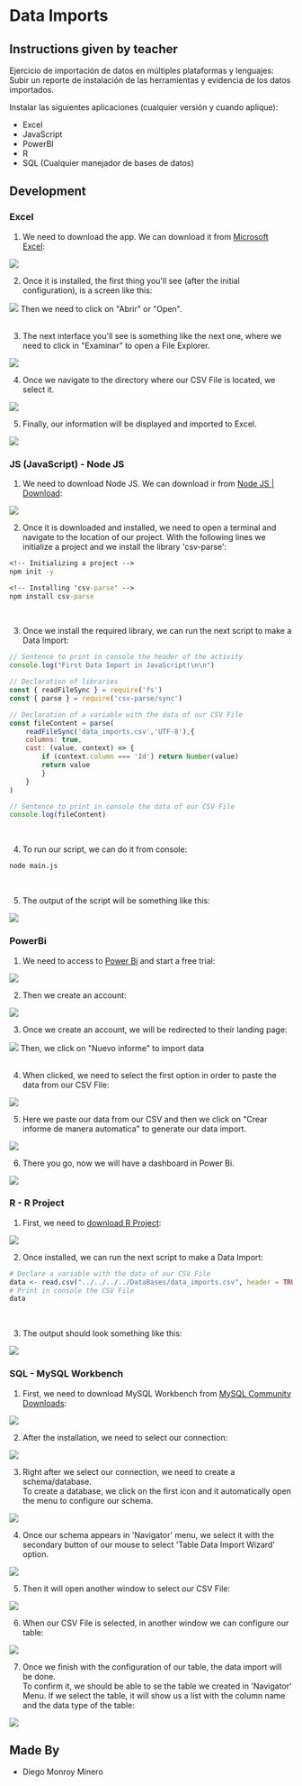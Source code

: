 # Data Imports

## Instructions given by teacher 
Ejercicio de importación de datos en múltiples plataformas y lenguajes:
Subir un reporte de instalación de las herramientas y evidencia de los datos importados.

Instalar las siguientes aplicaciones (cualquier versión y cuando aplique):
* Excel
* JavaScript
* PowerBI
* R
* SQL (Cualquier manejador de bases de datos)

## Development
### Excel
1. We need to download the app. We can download it from [Microsoft Excel](https://www.microsoft.com/es-mx/microsoft-365/excel):  
<img src='Excel/download.png'>  
<br>

2. Once it is installed, the first thing you'll see (after the initial configuration), is a screen like this:  
<img src='Excel/First_page.png'>
Then we need to click on "Abrir" or "Open".<br>
<br>

3. The next interface you'll see is something like the next one, where we need to click in "Examinar" to open a File Explorer.  
<img src='Excel/Open.png'>  
<br>

4. Once we navigate to the directory where our CSV File is located, we select it.
<img src='Excel/Selected_file.png'>  
<br>

5. Finally, our information will be displayed and imported to Excel.
<img src='Excel/data_import.png'>  
<br>



### JS (JavaScript) - Node JS
1. We need to download Node JS. We can download ir from [Node JS | Download](https://nodejs.org/es):
<img src='JS/Images/download.png'>  
<br>

2. Once it is downloaded and installed, we need to open a terminal and navigate to the location of our project. With the following lines we initialize a project and we install the library 'csv-parse':  
``` cmd
<!-- Initializing a project -->
npm init -y

<!-- Installing 'csv-parse' -->
npm install csv-parse
```  
<br>

3. Once we install the required library, we can run the next script to make a Data Import:
``` js
// Sentence to print in console the header of the activity
console.log("First Data Import in JavaScript!\n\n") 

// Declaration of libraries
const { readFileSync } = require('fs') 
const { parse } = require('csv-parse/sync')

// Declaration of a variable with the data of our CSV File
const fileContent = parse(
    readFileSync('data_imports.csv','UTF-8'),{
    columns: true,
    cast: (value, context) => {
        if (context.column === 'Id') return Number(value)
        return value
        }
    }
)

// Sentence to print in console the data of our CSV File
console.log(fileContent)
```  
<br>

4. To run our script, we can do it from console:
``` cmd
node main.js
```  
<br>

5. The output of the script will be something like this:
<img src='JS/Images/output.png'>  
<br>



### PowerBi
1. We need to access to [Power Bi](https://powerbi.microsoft.com/es-mx/landing/free-account/?ef_id=_k_CjwKCAjw4P6oBhBsEiwAKYVkq8K6jcRKoTCI7a1Tk0wwfqI1ipRcbg2y5Nqe8MqiEXde2VmY1Ruk_RoCO7sQAvD_BwE_k_&OCID=AIDcmm2lib5waq_SEM__k_CjwKCAjw4P6oBhBsEiwAKYVkq8K6jcRKoTCI7a1Tk0wwfqI1ipRcbg2y5Nqe8MqiEXde2VmY1Ruk_RoCO7sQAvD_BwE_k_&gclid=CjwKCAjw4P6oBhBsEiwAKYVkq8K6jcRKoTCI7a1Tk0wwfqI1ipRcbg2y5Nqe8MqiEXde2VmY1Ruk_RoCO7sQAvD_BwE) and start a free trial:
<img src='PowerBi/Trial.png'>  
<br>

2. Then we create an account:
<img src='PowerBi/account.png'>  
<br>

3. Once we create an account, we will be redirected to their landing page:
<img src='PowerBi/First_page.png'>
Then, we click on "Nuevo informe" to import data<br>
<br>

4. When clicked, we need to select the first option in order to paste the data from our CSV File:
<img src='PowerBi/paste.png'>  
<br>

5. Here we paste our data from our CSV and then we click on "Crear informe de manera automatica" to generate our data import.
<img src='PowerBi/data_pasted.png'>  
<br>

6. There you go, now we will have a dashboard in Power Bi.
<img src='PowerBi/data_import.png'>  
<br>



### R - R Project
1. First, we need to [download R Project](https://cran.r-project.org/bin/windows/base/):  
<img src='R/images/download.png'>  
<br>

2. Once installed, we can run the next script to make a Data Import:
``` R
# Declare a variable with the data of our CSV File
data <- read.csv("../../../../DataBases/data_imports.csv", header = TRUE, sep = ",")
# Print in console the CSV File
data
```  
<br>

3. The output should look something like this:
<img src='R/images/output.png'>  
<br>



### SQL - MySQL Workbench
1. First, we need to download MySQL Workbench from [MySQL Community Downloads](https://dev.mysql.com/downloads/workbench/):  
<img src='SQL/download.png'>  
<br>

2. After the installation, we need to select our connection:  
<img src='SQL/first_page.png'>  
<br>

3. Right after we select our connection, we need to create a schema/database.   
To create a database, we click on the first icon and it automatically open the menu to configure our schema.  
<img src='SQL/create_schema.png'>  
<br>

4. Once our schema appears in 'Navigator' menu, we select it with the secondary button of our mouse to select 'Table Data Import Wizard' option.  
<img src='SQL/table_import.png'>  
<br>

5. Then it will open another window to select our CSV File:
<img src='SQL/path.png'>  
<br>

6. When our CSV File is selected, in another window we can configure our table:
<img src='SQL/configuration_table.png'>  
<br>

7. Once we finish with the configuration of our table, the data import will be done.  
To confirm it, we should be able to se the table we created in 'Navigator' Menu. If we select the table, it will show us a list with the column name and the data type of the table:
<img src='SQL/data_import.png'>  
<br>



## Made By
- Diego Monroy Minero